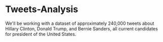 # Tweets-Analysis
We'll be working with a dataset of approximately 240,000 tweets about Hillary Clinton, Donald Trump, and Bernie Sanders, all current candidates for president of the United States.
